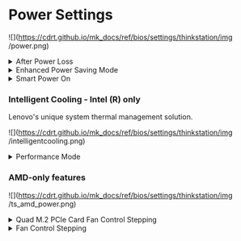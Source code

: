 # Power Settings #

![](https://cdrt.github.io/mk_docs/ref/bios/settings/thinkstation/img
   /power.png)

<details><summary>After Power Loss</summary>

Whether the system will stay on after AC power is removed and then restored.

Options:

1. Power On – select when using a power strip to turn the system on.
2. Power Off – the system will remain off after power is restored.
3. **Last State** – the system will return to the previous state. Default.

| WMI Setting name | Values | SVP / SMP Req'd | AMD/Intel |
|:---|:---|:---|:---|
| AfterPowerLoss | Power On, Power Off, Last State | yes | Both |

</details>


<details><summary>Enhanced Power Saving Mode</summary>

Whether to enter Enhanced Power Saving Mode during power off, making total power consumption lower.

Options:

1. Enabled. 
2. **Disabled** – Default.

!!! info ""
    When `Enabled`, only the `Wake Up on Alarm` function is supported. Other wake up functions are not supported. System will not enter `Enhanced Power Saving Mode` if Intel ME (Management Engine) is required to be active in Sx states (aka Sleep states) and host is in AC mode.

| WMI Setting name | Values | SVP / SMP Req'd | AMD/Intel |
|:---|:---|:---|:---|
| EnhancedPowerSavingMode | Disabled, Enabled | yes | Both |
</details>

<details><summary>Smart Power On</summary>

Whether the user can use `Alt` + `P` to power on if the USB keyboard is plugged in the correct USB port. 

Options:

1. **Enabled** – Default.
2. Disabled.

| WMI Setting name | Values | SVP / SMP Req'd | AMD/Intel |
|:---|:---|:---|:---|
| SmartPowerOn | Disabled, Enabled | yes | Intel |

</details>


### Intelligent Cooling - Intel (R) only ###

Lenovo's unique system thermal management solution. 

![](https://cdrt.github.io/mk_docs/ref/bios/settings/thinkstation/img
   /intelligentcooling.png)

<details><summary>Performance Mode</summary>

Options:

1. **Best performance** – the system will run at best system performance with normal acoustic level. Default.
2. Best experience – the system will run at the best experience with balanced noise and better performance.
3. Full Speed – all fans in the system will run at full speed. 

| WMI Setting name | Values | SVP / SMP Req'd | AMD/Intel |
|:---|:---|:---|:---|
| IntelligentCoolingPerformanceMode | Best Performance, Best Experience, Full Speed | yes | Intel |
</details>

### AMD-only features ###

![](https://cdrt.github.io/mk_docs/ref/bios/settings/thinkstation/img
   /ts_amd_power.png)

<!-- <details><summary>PSU Over load Warning</summary>


Whether to display a warning (and log if possible) if a Power Supply Unit (PSU) overload condition is detected.

Options:

1.  **Disabled** - Default.
2.  Enabled.


</details> -->


<details><summary>Quad M.2 PCIe Card Fan Control Stepping</summary>

Tune the fan speed from low to high for Quad M.2 PCIe card if it is present.

Options:

1. **Low Speed** - Default.
1. Medium Speed
1. High Speed

| WMI Setting name | Values | SVP or SMP Req'd | AMD/Intel |
|:---|:---|:---|:---|
| QuadM2PCIeCardFanControl | Low Speed, Medium Speed, High Speed | yes | AMD |

</details>

<details><summary>Fan Control Stepping</summary>

Tune the Fan speed from low to high.

Options:

1. **1 - Lower Fan Speed** - Default.
1. 2
1. 3
1. 4
1. 5
1. 6
1. 7 - Higher Fan Speed

| WMI Setting name | Values | SVP or SMP Req'd | AMD/Intel |
|:---|:---|:---|:---|
| FanControlStepping | 1 - Lower Fan Speed, 2, 3, 4, 5, 6, 7 - Higher Fan Speed | yes | AMD |

</details>
